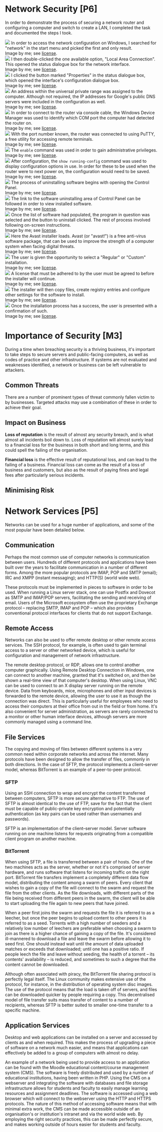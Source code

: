 # Network Security [P6]

<!--

The client is also very concerned about the security of the new network. You need to secure the client's router by performing the following actions:

- Implement a 'Banner Message of the Day' to deter illegal router access.
- Ensure a password is required for terminal and console connections. This password should be encrypted.
- Configure an encrypted password for access to the router itself and to the router configuration mode.

You need to secure the PC that is connected to the router by installing and configuring anti-virus.

You should take screenshots of your configuration.

-->

In order to demonstrate the process of securing a network router and configuring a computer and switch to create a LAN, I completed the task and documented the steps I took.

<div class="i">
	<img src="/btec/img/09.3.01.jpg">
	In order to access the network configuration on Windows, I searched for "network" in the start menu and picked the first and only result.
	<div>Image by me; see <a href="/btec/license">license</a>.</div>
</div>
<div class="i">
	<img src="/btec/img/09.3.02.jpg">
	I then double-clicked the one available option, "Local Area Connection". This opened the status dialogue box for the network interface.
	<div>Image by me; see <a href="/btec/license">license</a>.</div>
</div>
<div class="i">
	<img src="/btec/img/09.3.03.jpg">
	I clicked the button marked "Properties" in the status dialogue box, which opened the interface's configuration dialogue box.
	<div>Image by me; see <a href="/btec/license">license</a>.</div>
</div>
<div class="i">
	<img src="/btec/img/09.3.04.jpg">
	An address within the universal private range was assigned to the computer. Although not required, the IP addresses for Google's public DNS servers were included in the configuration as well.
	<div>Image by me; see <a href="/btec/license">license</a>.</div>
</div>
<div class="i">
	<img src="/btec/img/09.3.05.jpg">
	In order to connect to the router via console cable, the Windows Device Manager was used to identify which COM port the computer had detected the router on.
	<div>Image by me; see <a href="/btec/license">license</a>.</div>
</div>
<div class="i">
	<img src="/btec/img/09.3.06.jpg">
	With the port number known, the router was connected to using PuTTY, a free utility for accessing remote terminals.
	<div>Image by me; see <a href="/btec/license">license</a>.</div>
</div>
<div class="i">
	<img src="/btec/img/09.3.07.jpg">
	The <code>enable</code> command was used in order to gain administrative privileges.
	<div>Image by me; see <a href="/btec/license">license</a>.</div>
</div>
<div class="i">
	<img src="/btec/img/09.3.08.png">
	After configuration, the <code>show running-config</code> command was used to display configuration options in use. In order for these to be used when the router were to next power on, the configuration would need to be saved.
	<div>Image by me; see <a href="/btec/license">license</a>.</div>
</div>
<div class="i">
	<img src="/btec/img/09.3.09.png">
	The process of uninstalling software begins with opening the Control Panel.
	<div>Image by me; see <a href="/btec/license">license</a>.</div>
</div>
<div class="i">
	<img src="/btec/img/09.3.10.png">
	The link to the software uninstalling area of Control Panel can be followed in order to view installed software.
	<div>Image by me; see <a href="/btec/license">license</a>.</div>
</div>
<div class="i">
	<img src="/btec/img/09.3.11.png">
	Once the list of software had populated, the program in question was selected and the button to uninstall clicked. The rest of process involved following on-screen instructions.
	<div>Image by me; see <a href="/btec/license">license</a>.</div>
</div>
<div class="i">
	<img src="/btec/img/09.3.12.png">
	Here the Avast installer loads. Avast (or "avast!") is a free anti-virus software package, that can be used to improve the strength of a computer system when facing digital threats.
	<div>Image by me; see <a href="/btec/license">license</a>.</div>
</div>
<div class="i">
	<img src="/btec/img/09.3.13.png">
	The user is given the opportunity to select a "Regular" or "Custom" installation.
	<div>Image by me; see <a href="/btec/license">license</a>.</div>
</div>
<div class="i">
	<img src="/btec/img/09.3.14.png">
	A license that must be adhered to by the user must be agreed to before the installer will continue.
	<div>Image by me; see <a href="/btec/license">license</a>.</div>
</div>
<div class="i">
	<img src="/btec/img/09.3.15.png">
	The installer will then copy files, create registry entries and configure other settings for the software to install.
	<div>Image by me; see <a href="/btec/license">license</a>.</div>
</div>
<div class="i">
	<img src="/btec/img/09.3.16.png">
	Once the installation process has a success, the user is presented with a confirmation of such.
	<div>Image by me; see <a href="/btec/license">license</a>.</div>
</div>

# Importance of Security [M3]

<!-- 

Your client would like you to provide a Security Document, explaining:

- The types of threats faced by organisations.
- The impact that these threats can have on a business.
- How these risks can be minimised.

You should include examples of real life threats and explain the impact these have had on a business.

-->

During a time when breaching security is a thriving business, it's important to take steps to secure servers and public-facing computers, as well as codes of practice and other infrastructure. If systems are not evaluated and weaknesses identified, a network or business can be left vulnerable to attackers.

## Common Threats

There are a number of prominent types of threat commonly fallen victim to by businesses. Targeted attacks may use a combination of these in order to achieve their goal.

## Impact on Business

**Loss of reputation** is the result of almost any security breach, and is what almost all incidents boil down to. Loss of reputation will almost surely lead to a financial loss for the business in both short and long terms, and this could spell the failing of the organisation.

**Financial loss** is the effective result of reputational loss, and can lead to the failing of a business. Financial loss can come as the result of a loss of business and customers, but also as the result of paying fines and legal fees after particularly serious incidents.

## Minimising Risk

# Network Services [P5]

<!-- 

Put together a report, presentation or leaflet which explains the types of services that can be provided by a network.

Your section on directory services [D2] should be very detailed. You should investigate and evaluate the directory services provided by a server operating system, such as Microsoft Windows 2012 Server's Active Directory.

-->

Networks can be used for a huge number of applications, and some of the most popular have been detailed below.

## Communication

Perhaps the most common use of computer networks is communication between users. Hundreds of different protocols and applications have been built over the years to facilitate communication in a number of different forms. Among the more popular protocols are IMAP, POP and SMTP (email); IRC and XMPP (instant messaging); and HTTP(S) (world wide web).

These protocols must be implemented in pieces to software in order to be used. When running a Linux server stack, one can use Postfix and Dovecot as SMTP and IMAP/POP servers, facilitating the sending and receiving of email. Users of the Microsoft ecosystem often use the proprietary Exchange protocol &ndash; replacing SMTP, IMAP and POP &ndash; which also provides conventional protocol interfaces for clients that do not support Exchange.

## Remote Access

Networks can also be used to offer remote desktop or other remote access services. The SSH protocol, for example, is often used to gain terminal access to a server or other networked device, which is useful for configuration and management of network infrastructure.

The remote desktop protocol, or RDP, allows one to control another computer graphically. Using Remote Desktop Connection in Windows, one can connect to another machine, granted that it's switched on, and then be shown a real-time view of that computer's desktop. When using Linux, VNC can be used to connect to an X display server running on the remote device. Data from keyboards, mice, microphones and other input devices is forwarded to the remote device, allowing the user to use it as though the connection was direct. This is particularly useful for employees who need to access their computers at their office from out in the field or from home. It's also convenient for server administration, as servers are rarely connected to a monitor or other human interface devices, although servers are more commonly managed using a command line.

## File Services

The copying and moving of files between different systems is a very common need within corporate networks and across the internet. Many protocols have been designed to allow the transfer of files, commonly in both directions. In the case of SFTP, the protocol implements a client&ndash;server model, whereas BitTorrent is an example of a peer-to-peer protocol.

### SFTP

Using an SSH connection to wrap and encrypt the content transferred between computers, SFTP is more secure alternative to FTP. The use of SFTP is almost identical to the use of FTP, save for the fact that the client must be capable of public-private key encryption and potentially authentication (as key pairs can be used rather than usernames and passwords).

SFTP is an implementation of the client&ndash;server model. Server software running on one machine listens for requests originating from a compatible client program on another machine.

### BitTorrent

When using SFTP, a file is transferred between a pair of hosts. One of the two machines acts as the server, whether or not it's comprised of server hardware, and runs software that listens for incoming traffic on the right port. BitTorrent file transfers implement a completely different data flow model, distributing the content among a swarm of peers. Every client that wishes to gain a copy of the file will connect to the swarm and request the file from the other clients. As the file downloads, with different parts of the file being received from different peers in the swarm, the client will be able to start uploading the file again to new peers that have joined. 

When a peer first joins the swarm and requests the file it is referred to as a leecher, but once the peer begins to upload content to other peers it is referred to as a seed. Torrents with a high number of seeders and a relatively low number of leechers are preferable when choosing a swarm to join as there is a higher chance of gaining a copy of the file. It's considered ill-mannered to download a file and leave the swarm before allowing it to seed first. One should instead wait until the amount of data uploaded matches or exceeds that downloaded; until one has a positive ratio. If people leech the file and leave without seeding, the health of a torrent &ndash; its contents' availability &ndash; is reduced, and sometimes to such a degree that the content cannot be downloaded.

Although often associated with piracy, the BitTorrent file sharing protocol is perfectly legal itself. The Linux community makes extensive use of the protocol, for instance, in the distribution of operating system disc images. The use of the protocol means that the load is taken off of servers, and files can be downloaded quicker by people requiring a copy. This decentralised model of file transfer suits mass transfer of content to a number of recipients, whereas SFTP is better suited to smaller one-time transfer to a specific machine.

## Application Services

Desktop and web applications can be installed on a server and accessed by clients as and when required. This makes the process of upgrading a piece of software on a network much easier, and means that applications can effectively be added to a group of computers with almost no delay.

An example of a network being used to provide access to an application can be found with the Moodle educational content/course management system (CMS). The software is freely distributed and used by a number of educational institutions, having been written in PHP. Using the CMS on a webserver and integrating the software with databases and file storage infrastructure allows for students and faculty to easily manage learning resources and assignment deadlines. The software is accessed using a web browser which will connect to the webserver using the HTTP and HTTPS protocols. The nature of this method of accessing software means that with minimal extra work, the CMS can be made accessible outside of an organisation's or institution's intranet and via the world wide web. By employing the right security practices, this can be made perfectly secure, and makes working outside of hours easier for students and faculty.

<!--

Directory Services [D2]

The lightweight directory access protocol, or LDAP, is a rule set dictating how users should be authenticated and permissions should be managed. By using LDAP to authenticate, users can be automatically logged in to a variety of other services, which is very useful in a business environment. Email opened in the browser, for example, is able to request user information from the operating system, and then use this to display the user's mail. The user could also potentially access file sharing services, remote desktop functionality and other communication infrastructure without the need to enter their user credentials more than once. If the user was not using a company computer and was therefore not using their corporate account, the services could still be made accessible after the verification of credentials.

-->
